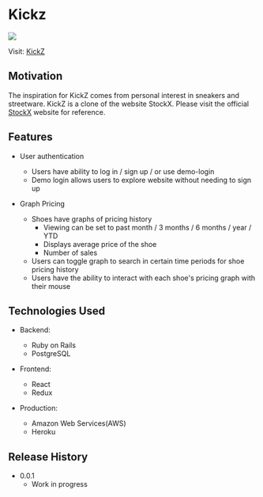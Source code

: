 # Kickz

<img src="https://imgur.com/A5ExMcP"></img>

Visit: <a href="https://kickz-appacademy.herokuapp.com/#/">KickZ</a>

## Motivation
The inspiration for KickZ comes from personal interest in sneakers and streetware.  KickZ is a clone of the website StockX. Please visit the official <a href="https://stockx.com/">StockX</a> website for reference.

## Features
* User authentication
  * Users have ability to log in / sign up / or use demo-login
  * Demo login allows users to explore website without needing to sign up
  
* Graph Pricing
  * Shoes have graphs of pricing history
    * Viewing can be set to past month / 3 months / 6 months / year / YTD
    * Displays average price of the shoe
    * Number of sales
  * Users can toggle graph to search in certain time periods for shoe pricing history
  * Users have the ability to interact with each shoe's pricing graph with their mouse

## Technologies Used

* Backend:
  * Ruby on Rails
  * PostgreSQL 
  
* Frontend:
  * React
  * Redux
  
* Production:
  * Amazon Web Services(AWS)
  * Heroku

## Release History
* 0.0.1
  * Work in progress
